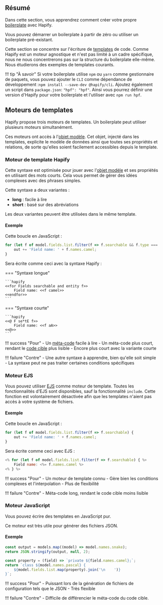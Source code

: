 ## Résumé

Dans cette section, vous apprendrez comment créer votre propre [boilerplate](../concepts/terminology.md) avec Hapify.

Vous pouvez démarrer un boilerplate à partir de zéro ou utiliser un boilerplate pré-existant.

Cette section se concentre sur l'écriture de [templates](../concepts/terminology.md) de code.
Comme Hapify est un moteur agnostique et n'est pas limité à un cadre spécifique, nous ne nous concentrerons pas sur la structure du boilerplate elle-même.
Nous étudierons des exemples de templates courants.

!!! tip "À savoir"
    Si votre boilerplate utilise `npm` ou `yarn` comme gestionnaire de paquets,
    vous pouvez ajouter le `CLI` comme dépendance de développement :`npm install --save-dev @hapify/cli`.
    Ajoutez également un script dans `package.json`: `"hpf": "hpf"`.
    Ainsi vous pourrez définir une version d'Hapify pour votre boilerplate et l'utiliser avec `npm run hpf`.

## Moteurs de templates

Hapify propose trois moteurs de templates.
Un boilerplate peut utiliser plusieurs moteurs simultanément.

Ces moteurs ont accès à l'[objet modèle](../../reference/model-object.md).
Cet objet, injecté dans les templates, explicite le modèle de données ainsi que toutes ses propriétés et relations, de sorte qu'elles soient facilement accessibles depuis le template.

### Moteur de template Hapify

Cette syntaxe est optimisée pour jouer avec l'[objet modèle](../../reference/model-object.md) et ses propriétés en utilisant des mots courts.
Cela vous permet de gérer des idées complexes avec des phrases simples.

Cette syntaxe a deux variantes :

- **long** : facile à lire
- **short** : basé sur des abréviations
 
Les deux variantes peuvent être utilisées dans le même template.

#### Exemple

Cette boucle en JavaScript :

```javascript
for (let f of model.fields.list.filter(f => f.searchable && f.type === 'entity')) {
	out += 'Field name: ' + f.names.camel;
}
```

Sera écrite comme ceci avec la syntaxe Hapify :

=== "Syntaxe longue"

    ```hapify
    <<for Fields searchable and entity f>>
        Field name: <<f camel>>
    <<endfor>>
    ```

=== "Syntaxe courte"

    ```hapify
    <<@ F se*tE f>>
        Field name: <<f aA>>
    <<@>>
    ```

!!! success "Pour"
    - Un [méta-code](../concepts/terminology.md) facile à lire
    - Un méta-code plus court, rendant le [code cible](../concepts/terminology.md) plus lisible
    - Encore plus court avec la variante courte

!!! failure "Contre"
    - Une autre syntaxe à apprendre, bien qu'elle soit simple
    - La syntaxe peut ne pas traiter certaines conditions spécifiques

### Moteur EJS

Vous pouvez utiliser [EJS](https://ejs.co/) comme moteur de template.
Toutes les fonctionnalités d'EJS sont disponibles, sauf la fonctionnalité `include`.
Cette fonction est volontairement désactivée afin que les templates n'aient pas accès à votre système de fichiers.

#### Exemple

Cette boucle en JavaScript :

```javascript
for (let f of model.fields.list.filter(f => f.searchable) {
	out += 'Field name: ' + f.names.camel;
}
```

Sera écrite comme ceci avec EJS :

```js
<% for (let f of model.fields.list.filter(f => f.searchable) { %>
	Field name: <%= f.names.camel %>
<% } %>
```

!!! success "Pour"
    - Un moteur de template connu
    - Gère bien les conditions complexes et l'interpolation
    - Plus de flexibilité

!!! failure "Contre"
    - Méta-code long, rendant le code cible moins lisible

### Moteur JavaScript

Vous pouvez écrire des templates en JavaScript pur.

Ce moteur est très utile pour générer des fichiers JSON. 

#### Exemple

```javascript
const output = models.map((model) => model.names.snake);
return JSON.stringify(output, null, 2);
```

```javascript
const property = (field) => `private ${field.names.camel};`;
return `class ${model.names.pascal} {
    ${model.fields.list.map(property).join('\n    ')}
}`;
```

!!! success "Pour"
    - Puissant lors de la génération de fichiers de configuration tels que le JSON
    - Très flexible

!!! failure "Contre"
    - Difficile de différencier le méta-code du code cible.
